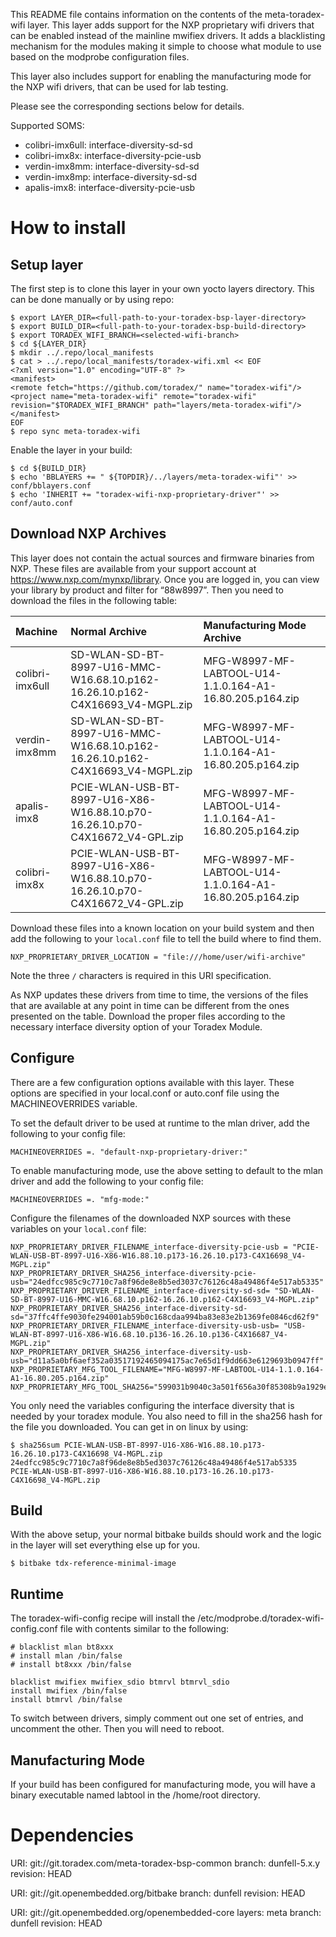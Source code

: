 This README file contains information on the contents of the meta-toradex-wifi layer. This layer adds support for the
NXP proprietary wifi drivers that can be enabled instead of the mainline mwifiex drivers. It adds a blacklisting
mechanism for the modules making it simple to choose what module to use based on the modprobe configuration files.

This layer also includes support for enabling the manufacturing mode for the NXP wifi drivers, that can be used
for lab testing.

Please see the corresponding sections below for details.

Supported SOMS:
- colibri-imx6ull: interface-diversity-sd-sd
- colibri-imx8x:   interface-diversity-pcie-usb
- verdin-imx8mm:   interface-diversity-sd-sd
- verdin-imx8mp:   interface-diversity-sd-sd
- apalis-imx8:     interface-diversity-pcie-usb

# How to install

## Setup layer
The first step is to clone this layer in your own yocto layers directory. This can be done manually or by using repo:

```
$ export LAYER_DIR=<full-path-to-your-toradex-bsp-layer-directory>
$ export BUILD_DIR=<full-path-to-your-toradex-bsp-build-directory>
$ export TORADEX_WIFI_BRANCH=<selected-wifi-branch>
$ cd ${LAYER_DIR}
$ mkdir ../.repo/local_manifests
$ cat > ../.repo/local_manifests/toradex-wifi.xml << EOF
<?xml version="1.0" encoding="UTF-8" ?>
<manifest>
<remote fetch="https://github.com/toradex/" name="toradex-wifi"/>
<project name="meta-toradex-wifi" remote="toradex-wifi" revision="$TORADEX_WIFI_BRANCH" path="layers/meta-toradex-wifi"/>
</manifest>
EOF
$ repo sync meta-toradex-wifi
```

Enable the layer in your build:
```
$ cd ${BUILD_DIR}
$ echo 'BBLAYERS += " ${TOPDIR}/../layers/meta-toradex-wifi"' >> conf/bblayers.conf
$ echo 'INHERIT += "toradex-wifi-nxp-proprietary-driver"' >> conf/auto.conf
```

## Download NXP Archives

This layer does not contain the actual sources and firmware binaries from NXP. These files are available from your support account at https://www.nxp.com/mynxp/library.  Once you are logged in, you can view your library by product and filter for “88w8997”.  Then you need to download the files in the following table:

| Machine | Normal Archive | Manufacturing Mode Archive |
| :--     | :--            | :--                        |
| colibri-imx6ull | SD-WLAN-SD-BT-8997-U16-MMC-W16.68.10.p162-16.26.10.p162-C4X16693_V4-MGPL.zip | MFG-W8997-MF-LABTOOL-U14-1.1.0.164-A1-16.80.205.p164.zip |
| verdin-imx8mm   | SD-WLAN-SD-BT-8997-U16-MMC-W16.68.10.p162-16.26.10.p162-C4X16693_V4-MGPL.zip | MFG-W8997-MF-LABTOOL-U14-1.1.0.164-A1-16.80.205.p164.zip | 
| apalis-imx8     | PCIE-WLAN-USB-BT-8997-U16-X86-W16.88.10.p70-16.26.10.p70-C4X16672_V4-GPL.zip | MFG-W8997-MF-LABTOOL-U14-1.1.0.164-A1-16.80.205.p164.zip |
| colibri-imx8x   | PCIE-WLAN-USB-BT-8997-U16-X86-W16.88.10.p70-16.26.10.p70-C4X16672_V4-GPL.zip | MFG-W8997-MF-LABTOOL-U14-1.1.0.164-A1-16.80.205.p164.zip |

Download these files into a known location on your build system and then add the following to your `local.conf` file to tell the build where to find them.

```
NXP_PROPRIETARY_DRIVER_LOCATION = "file:///home/user/wifi-archive"
```

Note the three `/` characters is required in this URI specification.

As NXP updates these drivers from time to time, the versions of the files that are available at any point in time can be different from the ones presented on the table. Download the proper files according to the necessary interface diversity option of your Toradex Module.

## Configure
There are a few configuration options available with this layer. These options are specified in your local.conf or auto.conf file using the MACHINEOVERRIDES variable.

To set the default driver to be used at runtime to the mlan driver, add the following to your config file:

```
MACHINEOVERRIDES =. "default-nxp-proprietary-driver:"
```

To enable manufacturing mode, use the above setting to default to the mlan driver and add the following to your config file:

```
MACHINEOVERRIDES =. "mfg-mode:"
```

Configure the filenames of the downloaded NXP sources with these variables on your `local.conf` file:

```
NXP_PROPRIETARY_DRIVER_FILENAME_interface-diversity-pcie-usb = "PCIE-WLAN-USB-BT-8997-U16-X86-W16.88.10.p173-16.26.10.p173-C4X16698_V4-MGPL.zip"
NXP_PROPRIETARY_DRIVER_SHA256_interface-diversity-pcie-usb="24edfcc985c9c7710c7a8f96de8e8b5ed3037c76126c48a49486f4e517ab5335"
NXP_PROPRIETARY_DRIVER_FILENAME_interface-diversity-sd-sd= "SD-WLAN-SD-BT-8997-U16-MMC-W16.68.10.p162-16.26.10.p162-C4X16693_V4-MGPL.zip"
NXP_PROPRIETARY_DRIVER_SHA256_interface-diversity-sd-sd="37ffc4ffe9030fe294001ab59b0c168cdaa994ba83e83e2b1369fe0846cd62f9"
NXP_PROPRIETARY_DRIVER_FILENAME_interface-diversity-usb-usb= "USB-WLAN-BT-8997-U16-X86-W16.68.10.p136-16.26.10.p136-C4X16687_V4-MGPL.zip"
NXP_PROPRIETARY_DRIVER_SHA256_interface-diversity-usb-usb="d11a5a0bf6aef352a03517192465094175ac7e65d1f9dd663e6129693b0947ff"
NXP_PROPRIETARY_MFG_TOOL_FILENAME="MFG-W8997-MF-LABTOOL-U14-1.1.0.164-A1-16.80.205.p164.zip"
NXP_PROPRIETARY_MFG_TOOL_SHA256="599031b9040c3a501f656a30f85308b9a1929ed5d1f7c40f14c370298f8ba8f9"
```

You only need the variables configuring the interface diversity that is needed by your toradex module. You also need to fill in the sha256 hash for
the file you downloaded. You can get in on linux by using:

```
$ sha256sum PCIE-WLAN-USB-BT-8997-U16-X86-W16.88.10.p173-16.26.10.p173-C4X16698_V4-MGPL.zip
24edfcc985c9c7710c7a8f96de8e8b5ed3037c76126c48a49486f4e517ab5335  PCIE-WLAN-USB-BT-8997-U16-X86-W16.88.10.p173-16.26.10.p173-C4X16698_V4-MGPL.zip
```

## Build

With the above setup, your normal bitbake builds should work and the logic in the layer will set everything else up for you.

```
$ bitbake tdx-reference-minimal-image
```

## Runtime

The toradex-wifi-config recipe will install the /etc/modprobe.d/toradex-wifi-config.conf file with contents similar to the following:

```
# blacklist mlan bt8xxx
# install mlan /bin/false
# install bt8xxx /bin/false

blacklist mwifiex mwifiex_sdio btmrvl btmrvl_sdio
install mwifiex /bin/false
install btmrvl /bin/false
```

To switch between drivers, simply comment out one set of entries, and uncomment the other. Then you will need to reboot.

## Manufacturing Mode

If your build has been configured for manufacturing mode, you will have a binary executable named labtool in the /home/root directory.

# Dependencies

  URI: git://git.toradex.com/meta-toradex-bsp-common
  branch: dunfell-5.x.y
  revision: HEAD

  URI: git://git.openembedded.org/bitbake
  branch: dunfell
  revision: HEAD

  URI: git://git.openembedded.org/openembedded-core
  layers: meta
  branch: dunfell
  revision: HEAD

